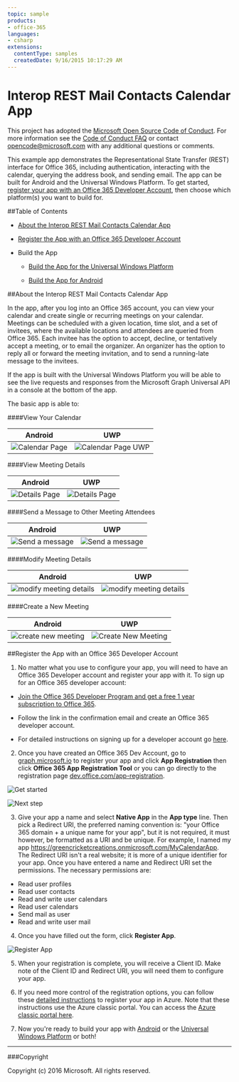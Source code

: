 ```yaml
---
topic: sample
products:
- office-365
languages:
- csharp
extensions:
  contentType: samples
  createdDate: 9/16/2015 10:17:29 AM
---
```

# Interop REST Mail Contacts Calendar App

This project has adopted the [Microsoft Open Source Code of Conduct](https://opensource.microsoft.com/codeofconduct/).
For more information see the [Code of Conduct FAQ](https://opensource.microsoft.com/codeofconduct/faq/) or contact
[opencode@microsoft.com](mailto:opencode@microsoft.com) with any additional questions or comments.

This example app demonstrates the Representational State Transfer (REST) interface for Office 365, including authentication, interacting with the calendar, querying the address book, and sending email. The app can be built for Android and the Universal Windows Platform. To get started, [register your app with an Office 365 Developer Account](#register-the-app-with-an-office-365-developer-account), then choose which platform(s) you want to build for. 

##Table of Contents

* [About the Interop REST Mail Contacts Calendar App](#about-the-interop-rest-mail-contacts-calendar-app)

* [Register the App with an Office 365 Developer Account](#register-the-app-with-an-office-365-developer-account)

* Build the App

  * [Build the App for the Universal Windows Platform](/UWP)
  
  * [Build the App for Android](/Android)

##About the Interop REST Mail Contacts Calendar App

In the app, after you log into an Office 365 account, you can view your calendar and create single or recurring meetings on your calendar. Meetings can be scheduled with a given location, time slot, and a set of invitees, where the available locations and attendees are queried from Office 365. Each invitee has the option to accept, decline, or tentatively accept a meeting, or to email the organizer. An organizer has the option to reply all or forward the meeting invitation, and to send a running-late message to the invitees.

If the app is built with the Universal Windows Platform you will be able to see the live requests and responses from the Microsoft Graph Universal API in a console at the bottom of the app.

The basic app is able to:

####View Your Calendar

Android | UWP
--- | ---
![Calendar Page](/img/app-calendar.jpg) | ![Calendar Page UWP](/img/app-calendar-uwp.jpg)

####View Meeting Details

Android | UWP
--- | ---
![Details Page](/img/app-meeting-details.jpg) | ![Details Page](/img/app-meeting-details-uwp.jpg)

####Send a Message to Other Meeting Attendees

Android | UWP
--- | ---
![Send a message](/img/app-reply-all.jpg) | ![Send a message](/img/app-reply-all-UWP.jpg)

####Modify Meeting Details

Android | UWP
--- | ---
![modify meeting details](/img/app-modify-meeting.jpg) | ![modify meeting details](/img/app-modify-meeting-UWP.jpg)

####Create a New Meeting

Android | UWP
--- | ---
![create new meeting](/img/app-create-meeting.jpg) | ![Create New Meeting](/img/app-create-meeting-uwp.jpg)

##Register the App with an Office 365 Developer Account

1. No matter what you use to configure your app, you will need to have an Office 365 Developer account and register your app with it. To sign up for an Office 365 developer account:

  * [Join the Office 365 Developer Program and get a free 1 year subscription to Office 365](https://aka.ms/devprogramsignup).

  * Follow the link in the confirmation email and create an Office 365 developer account.

  * For detailed instructions on signing up for a developer account go [here](https://msdn.microsoft.com/en-us/library/office/fp179924.aspx#o365_signup).

2. Once you have created an Office 365 Dev Account, go to [graph.microsoft.io](http://graph.microsoft.io/en-us/) to register your app and click **App Registration** then click **Office 365 App Registration Tool** or you can go directly to the registration page [dev.office.com/app-registration](http://dev.office.com/app-registration).

  ![Get started](/img/ms-graph-get-started.jpg) 

  ![Next step](/img/ms-graph-get-started-2.jpg)

3. Give your app a name and select **Native App** in the **App type** line. Then pick a Redirect URI, the preferred naming convention is: "your Office 365 domain + a unique name for your app", but it is not required, it must however, be formatted as a URI and be unique. For example, I named my app https://greencricketcreations.onmicrosoft.com/MyCalendarApp. The Redirect URI isn't a real website; it is more of a unique identifier for your app. Once you have entered a name and Redirect URI set the permissions. The necessary permissions are:

  * Read user profiles
  * Read user contacts
  * Read and write user calendars
  * Read user calendars
  * Send mail as user
  * Read and write user mail

4. Once you have filled out the form, click **Register App**.

  ![Register App](/img/ms-graph-get-started-3.jpg)

5. When your registration is complete, you will receive a Client ID. Make note of the Client ID and Redirect URI, you will need them to configure your app.

6. If you need more control of the registration options, you can follow these [detailed instructions](https://github.com/jasonjoh/office365-azure-guides/blob/master/RegisterAnAppInAzure.md) to register your app in Azure. Note that these instructions use the Azure classic portal. You can access the [Azure classic portal here](https://manage.windowsazure.com/).

7. Now you're ready to build your app with [Android](/Android) or the [Universal Windows Platform](/UWP) or both!

---

###Copyright

Copyright (c) 2016 Microsoft. All rights reserved.
